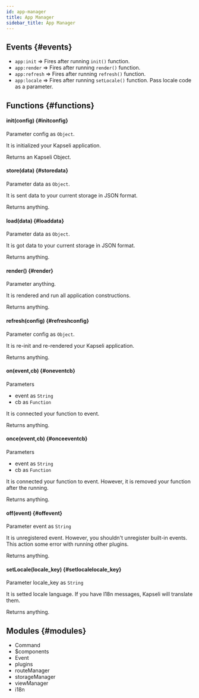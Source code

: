 ```yaml
---
id: app-manager
title: App Manager
sidebar_title: App Manager
---
```


## Events {#events}

- `app:init` => Fires after running `init()` function.
- `app:render` => Fires after running `render()` function.
- `app:refresh` => Fires after running `refresh()` function.
- `app:locale` => Fires after running `setLocale()` function. Pass locale code as a parameter.

## Functions {#functions}

#### init(config) {#initconfig}

Parameter config as `Object`.

It is initialized your Kapseli application.

Returns an Kapseli Object.

#### store(data) {#storedata}

Parameter data as `Object`.

It is sent data to your current storage in JSON format.

Returns anything.

#### load(data) {#loaddata}

Parameter data as `Object`.

It is got data to your current storage in JSON format.

Returns anything.

#### render() {#render}

Parameter anything.

It is rendered and run all application constructions.

Returns anything.

#### refresh(config) {#refreshconfig}

Parameter config as `Object`.

It is re-init and re-rendered your Kapseli application.

Returns anything.

#### on(event,cb) {#oneventcb}

Parameters

- event as `String`
- cb as `Function`

It is connected your function to event.

Returns anything.

#### once(event,cb) {#onceeventcb}

Parameters

- event as `String`
- cb as `Function`

It is connected your function to event. However, it is removed your function after the running.

Returns anything.

#### off(event) {#offevent}

Parameter event as `String`

It is unregistered event. However, you shouldn't unregister built-in events. This action some error with running other plugins.

Returns anything.

#### setLocale(locale_key) {#setlocalelocale_key}

Parameter locale_key as `String`

It is setted locale language. If you have I18n messages, Kapseli will translate them.

Returns anything.

## Modules {#modules}

- Command
- $components
- Event
- plugins
- routeManager
- storageManager
- viewManager
- i18n
